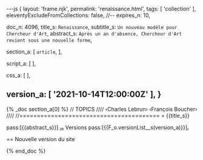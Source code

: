 ---js
{
  layout:    'frame.njk',
  permalink: 'renaissance.html',
  tags:      [ 'collection' ],
  eleventyExcludeFromCollections: false,
  //-- expires_n: 10,

  doc_n:      4096,
  title_s:    `Renaissance`,
  subtitle_s: `Un nouveau modèle pour Chercheur d'Art`,
  abstract_s: `Après un an d'absence, Chercheur d'Art revient sous une nouvelle forme`,

  section_a:
  [
    `article`,
  ],

  script_a:
  [
  ],

  css_a:
  [
  ],

  version_a:
  [
    '2021-10-14T12:00:00Z'
  ],
}
---
{% _doc section_a[0] %}
// TOPICS
////
‹Charles Lebrun›
‹François Boucher›
////
//========================================
= {{title_s}}

pass:[{{abstract_s}}]
₍₀ 
  Versions
  pass:[{{F_o.versionList__s(version_a)}}]₎

== Nouvelle version du site

{% end_doc %}
